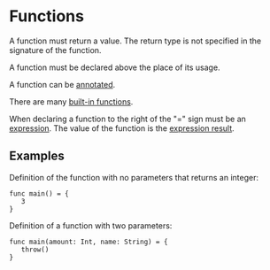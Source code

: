 # Functions

A function must return a value. The return type is not specified in the signature of the function.

A function must be declared above the place of its usage.

A function can be [annotated](/en/ride/functions/annotations).

There are many [built-in functions](/en/ride/functions/built-in-functions).

When declaring a function to the right of the "=" sign must be an [expression](/en/ride/base-concepts/expression). The value of the function is the [expression result](/en/ride/base-concepts/expression#expression-result).

## Examples

Definition of the function with no parameters that returns an integer:

``` ride
func main() = {
   3
}
```

Definition of a function with two parameters:

``` ride
func main(amount: Int, name: String) = {
   throw()
}
```
